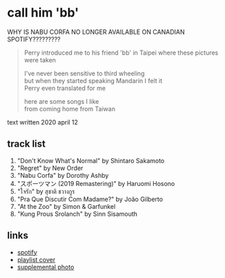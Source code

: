 # call him 'bb'

WHY IS NABU CORFA NO LONGER AVAILABLE ON CANADIAN SPOTIFY?????????

> Perry introduced me to his friend 'bb' in Taipei where these pictures were taken
>
> I've never been sensitive to third wheeling  
> but when they started speaking Mandarin I felt it  
> Perry even translated for me
>
> here are some songs I like  
> from coming home from Taiwan

text written 2020 april 12

## track list

1. "Don't Know What's Normal" by Shintaro Sakamoto
2. "Regret" by New Order
3. "Nabu Corfa" by Dorothy Ashby
4. "スポーツマン (2019 Remastering)" by Haruomi Hosono
5. "ใจรัก" by สุชาติ ชวางกูร
6. "Pra Que Discutir Com Madame?" by João Gilberto
7. "At the Zoo" by Simon & Garfunkel
8. "Kung Prous Srolanch" by Sinn Sisamouth

## links

- [spotify](https://open.spotify.com/playlist/6EJRuSsAKQawNnAGPAiNzG)
- [playlist cover](./cover.jpeg)
- [supplemental photo](./supplement.jpeg)
